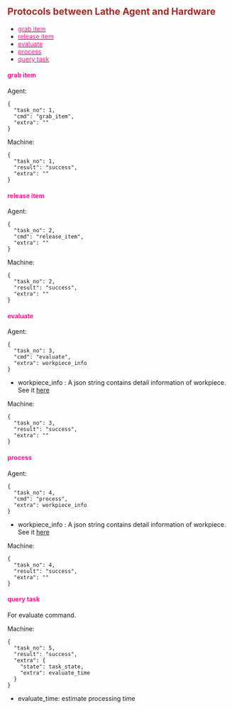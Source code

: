 ## <font color="#A52A2A">Protocols between Lathe Agent and Hardware</font>


- [<font color="#FF1493">grab item</font>](#grab-item)
- [<font color="#FF1493">release item</font>](#release-item)
- [<font color="#FF1493">evaluate</font>](#evaluate)
- [<font color="#FF1493">process</font>](#process)
- [<font color="#FF1493">query task</font>](#query-task)


#### <font color="#FF1493">grab item</font>

Agent:
```json5
{
  "task_no": 1,  
  "cmd": "grab_item",      
  "extra": ""    
}
```

Machine:
```json5
{
  "task_no": 1,  
  "result": "success", 
  "extra": ""           
}
```

#### <font color="#FF1493">release item</font>

Agent:
```json5
{
  "task_no": 2,  
  "cmd": "release_item",      
  "extra": ""    
}
```

Machine:
```json5
{
  "task_no": 2,  
  "result": "success", 
  "extra": ""           
}
```

#### <font color="#FF1493">evaluate</font>

Agent:
```
{
  "task_no": 3,  
  "cmd": "evaluate",      
  "extra": workpiece_info
}
```
- workpiece_info : A json string contains detail information of workpiece. 
                   See it [here](../Orders/definition.md/#workpiece-info)

Machine:
```json5
{
  "task_no": 3,  
  "result": "success", 
  "extra": ""           
}
```

#### <font color="#FF1493">process</font>

Agent:
```
{
  "task_no": 4,  
  "cmd": "process",      
  "extra": workpiece_info
}
```
- workpiece_info : A json string contains detail information of workpiece.
                   See it [here](../Orders/definition.md/#workpiece-info)

Machine:
```json5
{
  "task_no": 4,  
  "result": "success", 
  "extra": ""           
}
```

#### <font color="#FF1493">query task</font>
For evaluate command.


Machine:
```
{
  "task_no": 5,  
  "result": "success", 
  "extra": {
    "state": task_state,
    "extra": evaluate_time
  }           
}
```
- evaluate_time: estimate processing time




